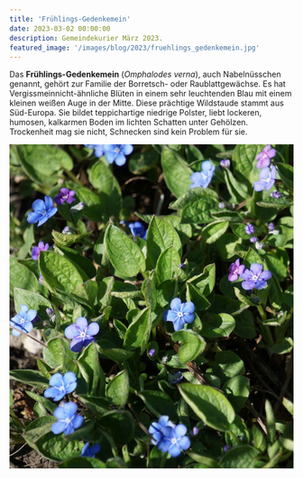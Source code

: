 ```yaml
---
title: 'Frühlings-Gedenkemein'
date: 2023-03-02 00:00:00
description: Gemeindekurier März 2023.
featured_image: '/images/blog/2023/fruehlings_gedenkemein.jpg'
---
```

Das **Frühlings-Gedenkemein** (*Omphalodes verna*), auch Nabelnüsschen genannt, gehört zur Familie der Borretsch- oder Raublattgewächse. Es hat Vergissmeinnicht-ähnliche Blüten in einem sehr leuchtenden Blau mit einem kleinen weißen Auge in der Mitte.
Diese prächtige Wildstaude stammt aus Süd-Europa. Sie bildet teppichartige niedrige Polster, liebt lockeren, humosen, kalkarmen Boden im lichten Schatten unter Gehölzen. Trockenheit mag sie nicht, Schnecken sind kein Problem für sie.

![](/images/blog/2023/fruehlings_gedenkemein.jpg)
